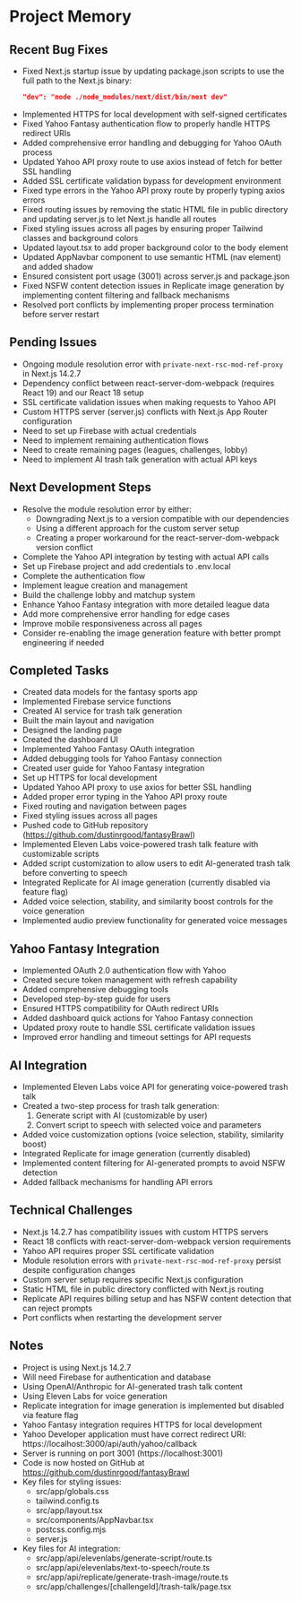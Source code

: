 # Project Memory

## Recent Bug Fixes
- Fixed Next.js startup issue by updating package.json scripts to use the full path to the Next.js binary:
  ```json
  "dev": "node ./node_modules/next/dist/bin/next dev"
  ```
- Implemented HTTPS for local development with self-signed certificates
- Fixed Yahoo Fantasy authentication flow to properly handle HTTPS redirect URIs
- Added comprehensive error handling and debugging for Yahoo OAuth process
- Updated Yahoo API proxy route to use axios instead of fetch for better SSL handling
- Added SSL certificate validation bypass for development environment
- Fixed type errors in the Yahoo API proxy route by properly typing axios errors
- Fixed routing issues by removing the static HTML file in public directory and updating server.js to let Next.js handle all routes
- Fixed styling issues across all pages by ensuring proper Tailwind classes and background colors
- Updated layout.tsx to add proper background color to the body element
- Updated AppNavbar component to use semantic HTML (nav element) and added shadow
- Ensured consistent port usage (3001) across server.js and package.json
- Fixed NSFW content detection issues in Replicate image generation by implementing content filtering and fallback mechanisms
- Resolved port conflicts by implementing proper process termination before server restart

## Pending Issues
- Ongoing module resolution error with `private-next-rsc-mod-ref-proxy` in Next.js 14.2.7
- Dependency conflict between react-server-dom-webpack (requires React 19) and our React 18 setup
- SSL certificate validation issues when making requests to Yahoo API
- Custom HTTPS server (server.js) conflicts with Next.js App Router configuration
- Need to set up Firebase with actual credentials
- Need to implement remaining authentication flows
- Need to create remaining pages (leagues, challenges, lobby)
- Need to implement AI trash talk generation with actual API keys

## Next Development Steps
- Resolve the module resolution error by either:
  - Downgrading Next.js to a version compatible with our dependencies
  - Using a different approach for the custom server setup
  - Creating a proper workaround for the react-server-dom-webpack version conflict
- Complete the Yahoo API integration by testing with actual API calls
- Set up Firebase project and add credentials to .env.local
- Complete the authentication flow
- Implement league creation and management
- Build the challenge lobby and matchup system
- Enhance Yahoo Fantasy integration with more detailed league data
- Add more comprehensive error handling for edge cases
- Improve mobile responsiveness across all pages
- Consider re-enabling the image generation feature with better prompt engineering if needed

## Completed Tasks
- Created data models for the fantasy sports app
- Implemented Firebase service functions
- Created AI service for trash talk generation
- Built the main layout and navigation
- Designed the landing page
- Created the dashboard UI
- Implemented Yahoo Fantasy OAuth integration
- Added debugging tools for Yahoo Fantasy connection
- Created user guide for Yahoo Fantasy integration
- Set up HTTPS for local development
- Updated Yahoo API proxy to use axios for better SSL handling
- Added proper error typing in the Yahoo API proxy route
- Fixed routing and navigation between pages
- Fixed styling issues across all pages
- Pushed code to GitHub repository (https://github.com/dustinrgood/fantasyBrawl)
- Implemented Eleven Labs voice-powered trash talk feature with customizable scripts
- Added script customization to allow users to edit AI-generated trash talk before converting to speech
- Integrated Replicate for AI image generation (currently disabled via feature flag)
- Added voice selection, stability, and similarity boost controls for the voice generation
- Implemented audio preview functionality for generated voice messages

## Yahoo Fantasy Integration
- Implemented OAuth 2.0 authentication flow with Yahoo
- Created secure token management with refresh capability
- Added comprehensive debugging tools
- Developed step-by-step guide for users
- Ensured HTTPS compatibility for OAuth redirect URIs
- Added dashboard quick actions for Yahoo Fantasy connection
- Updated proxy route to handle SSL certificate validation issues
- Improved error handling and timeout settings for API requests

## AI Integration
- Implemented Eleven Labs voice API for generating voice-powered trash talk
- Created a two-step process for trash talk generation:
  1. Generate script with AI (customizable by user)
  2. Convert script to speech with selected voice and parameters
- Added voice customization options (voice selection, stability, similarity boost)
- Integrated Replicate for image generation (currently disabled)
- Implemented content filtering for AI-generated prompts to avoid NSFW detection
- Added fallback mechanisms for handling API errors

## Technical Challenges
- Next.js 14.2.7 has compatibility issues with custom HTTPS servers
- React 18 conflicts with react-server-dom-webpack version requirements
- Yahoo API requires proper SSL certificate validation
- Module resolution errors with `private-next-rsc-mod-ref-proxy` persist despite configuration changes
- Custom server setup requires specific Next.js configuration
- Static HTML file in public directory conflicted with Next.js routing
- Replicate API requires billing setup and has NSFW content detection that can reject prompts
- Port conflicts when restarting the development server

## Notes
- Project is using Next.js 14.2.7
- Will need Firebase for authentication and database
- Using OpenAI/Anthropic for AI-generated trash talk content
- Using Eleven Labs for voice generation
- Replicate integration for image generation is implemented but disabled via feature flag
- Yahoo Fantasy integration requires HTTPS for local development
- Yahoo Developer application must have correct redirect URI: https://localhost:3000/api/auth/yahoo/callback
- Server is running on port 3001 (https://localhost:3001)
- Code is now hosted on GitHub at https://github.com/dustinrgood/fantasyBrawl
- Key files for styling issues:
  - src/app/globals.css
  - tailwind.config.ts
  - src/app/layout.tsx
  - src/components/AppNavbar.tsx
  - postcss.config.mjs
  - server.js 
- Key files for AI integration:
  - src/app/api/elevenlabs/generate-script/route.ts
  - src/app/api/elevenlabs/text-to-speech/route.ts
  - src/app/api/replicate/generate-trash-image/route.ts
  - src/app/challenges/[challengeId]/trash-talk/page.tsx 